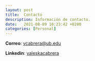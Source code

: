 ```yaml
---
layout: post
title:  Contacto
description: Información de contacto.
date:   2021-08-09 10:23:42 +0200
categories: [Personal]
---
```


**Correo**: [vcabrera@ub.edu](mailto:vcabrera@ub.edu)

**Linkedin**: <a href="https://www.linkedin.com/in/valeskacabrera/" target="_blank">valeskacabrera</a>
